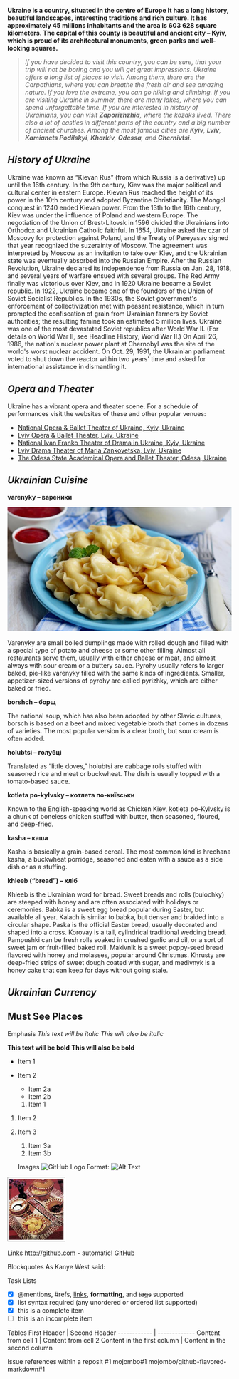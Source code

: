 __Ukraine is a country, situated in the centre of Europe
It has a long history, beautiful landscapes, interesting traditions and rich culture.
It has approximately 45 millions inhabitants and the area is 603 628 square kilometers.
The capital of this county is beautiful and ancient city – Kyiv, which is proud of its architectural monuments, green parks and well-looking squares.__

> _If you have decided to visit this country, you can be sure, that your trip will not be boring and you will get great impressions. 
Ukraine offers a long list of places to visit. 
Among them, there are the Carpathians, where you can breathe the fresh air and see amazing nature. If you love the extreme, you can go hiking and climbing. 
If you are visiting Ukraine in summer, there are many lakes, where you can spend unforgettable time. 
If you are interested in history of Ukrainians, you can visit **Zaporizhzhia**, where the kozaks lived. 
There also a lot of castles in different parts of the country and a big number of ancient churches. 
Among the most famous cities are **Kyiv**, **Lviv**, **Kamianets Podilskyi**, **Kharkiv**, **Odessa**, and **Chernivtsi**._

## *History of Ukraine*

Ukraine was known as “Kievan Rus” (from which Russia is a derivative) up until the 16th century. In the 9th century, Kiev was the major political and cultural center in eastern Europe. Kievan Rus reached the height of its power in the 10th century and adopted Byzantine Christianity. The Mongol conquest in 1240 ended Kievan power. From the 13th to the 16th century, Kiev was under the influence of Poland and western Europe. The negotiation of the Union of Brest-Litovsk in 1596 divided the Ukrainians into Orthodox and Ukrainian Catholic faithful. In 1654, Ukraine asked the czar of Moscovy for protection against Poland, and the Treaty of Pereyasav signed that year recognized the suzerainty of Moscow. The agreement was interpreted by Moscow as an invitation to take over Kiev, and the Ukrainian state was eventually absorbed into the Russian Empire.
After the Russian Revolution, Ukraine declared its independence from Russia on Jan. 28, 1918, and several years of warfare ensued with several groups. The Red Army finally was victorious over Kiev, and in 1920 Ukraine became a Soviet republic. In 1922, Ukraine became one of the founders of the Union of Soviet Socialist Republics. In the 1930s, the Soviet government's enforcement of collectivization met with peasant resistance, which in turn prompted the confiscation of grain from Ukrainian farmers by Soviet authorities; the resulting famine took an estimated 5 million lives. Ukraine was one of the most devastated Soviet republics after World War II. (For details on World War II, see Headline History, World War II.) On April 26, 1986, the nation's nuclear power plant at Chernobyl was the site of the world's worst nuclear accident. On Oct. 29, 1991, the Ukrainian parliament voted to shut down the reactor within two years' time and asked for international assistance in dismantling it.

## *Opera and Theater*

Ukraine has a vibrant opera and theater scene. For a schedule of performances visit the websites of these and other popular venues:
- [National Opera & Ballet Theater of Ukraine, Kyiv, Ukraine](https://www.opera.com.ua/)
- [Lviv Opera & Ballet Theater, Lviv, Ukraine](http://opera.lviv.ua/)
- [National Ivan Franko Theater of Drama in Ukraine, Kyiv, Ukraine](http://ft.org.ua/)
- [Lviv Drama Theater of Maria Zankovetska, Lviv, Ukraine](http://www.zankovetska.com.ua/)
- [The Odesa State Academical Opera and Ballet Theater, Odesa, Ukraine](http://www.opera.odessa.ua/)

## *Ukrainian Cuisine*

**varenyky – вареники**

![julia](Pictures/varenyky.jpg)

Varenyky are small boiled dumplings made with rolled dough and filled with a special type of potato and cheese or some other filling. Almost all restaurants serve them, usually with either cheese or meat, and almost always with sour cream or a buttery sauce. Pyrohy usually refers to larger baked, pie-like varenyky filled with the same kinds of ingredients. Smaller, appetizer-sized versions of pyrohy are called pyrizhky, which are either baked or fried.

**borshch – борщ**

The national soup, which has also been adopted by other Slavic cultures, borsch is based on a beet and mixed vegetable broth that comes in dozens of varieties. The most popular version is a clear broth, but sour cream is often added.

**holubtsi – голубці**

Translated as “little doves,” holubtsi are cabbage rolls stuffed with seasoned rice and meat or buckwheat. The dish is usually topped with a tomato-based sauce.

**kotleta po-kylvsky – котлета по-київськи**

Known to the English-speaking world as Chicken Kiev, kotleta po-Kylvsky is a chunk of boneless chicken stuffed with butter, then seasoned, floured, and deep-fried.

**kasha – каша**

Kasha is basically a grain-based cereal. The most common kind is hrechana kasha, a buckwheat porridge, seasoned and eaten with a sauce as a side dish or as a stuffing.

**khleeb (“bread”) – хліб**

Khleeb is the Ukrainian word for bread. Sweet breads and rolls (bulochky) are steeped with honey and are often associated with holidays or ceremonies. Babka is a sweet egg bread popular during Easter, but available all year. Kalach is similar to babka, but denser and braided into a circular shape. Paska is the official Easter bread, usually decorated and shaped into a cross. Korovay is a tall, cylindrical traditional wedding bread. Pampushki can be fresh rolls soaked in crushed garlic and oil, or a sort of sweet jam or fruit-filled baked roll. Makivnik is a sweet poppy-seed bread flavored with honey and molasses, popular around Christmas. Khrusty are deep-fried strips of sweet dough coated with sugar, and medivnyk is a honey cake that can keep for days without going stale.

##  *Ukrainian Currency*



## **Must See Places**




  Emphasis
 *This text will be italic*
_This will also be italic_

**This text will be bold**
__This will also be bold__


* Item 1
* Item 2
  * Item 2a
  * Item 2b

  1. Item 1
1. Item 2
1. Item 3
   1. Item 3a
   1. Item 3b

   Images
   ![GitHub Logo](/images/logo.png)
Format: ![Alt Text](url)

![julia](Pictures/varenyky.png)

Links
http://github.com - automatic!
[GitHub](http://github.com)

Blockquotes
As Kanye West said:







Task Lists
- [x] @mentions, #refs, [links](), **formatting**, and <del>tags</del> supported
- [x] list syntax required (any unordered or ordered list supported)
- [x] this is a complete item
- [ ] this is an incomplete item

Tables
First Header | Second Header
------------ | -------------
Content from cell 1 | Content from cell 2
Content in the first column | Content in the second column



Issue references within a reposit
#1
mojombo#1
mojombo/github-flavored-markdown#1




